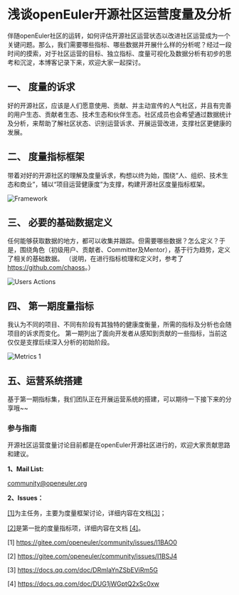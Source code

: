 ﻿# 浅谈openEuler开源社区运营度量及分析

伴随openEuler社区的运转，如何评估开源社区运营状态以改进社区运营成为一个关键问题。那么，我们需要哪些指标、哪些数据并开展什么样的分析呢？经过一段时间的摸索，对于社区运营的目标、独立指标、度量可视化及数据分析有初步的思考和沉淀，本博客记录下来，欢迎大家一起探讨。


## 一、	度量的诉求

好的开源社区，应该是人们愿意使用、贡献、并主动宣传的人气社区，并且有完善的用户生态、贡献者生态、技术生态和伙伴生态。社区成员也会希望通过数据统计及分析，来帮助了解社区状态、识别运营诉求、开展运营改进，支撑社区更健康的发展。

## 二、	度量指标框架

带着对好的开源社区的理解及度量诉求，构想以终为始，围绕“人、组织、技术生态和商业”，辅以“项目运营健康度”为支撑，构建开源社区度量指标框架。

![Framework](<img src="/zh/blog/ivye/2020-05-06-os-metrics-1-03.png" style="width:100%;">)


## 三、	必要的基础数据定义

任何能够获取数据的地方，都可以收集并跟踪。但需要哪些数据？怎么定义？于是，围绕角色（初级用户、贡献者、Committer及Mentor），基于行为趋势，定义了相关的基础数据。
（说明，在进行指标梳理和定义时，参考了<https://github.com/chaoss>。）

![Users Actions](<img src="/zh/blog/ivye/2020-05-06-os-metrics-1-01.png" style="width:100%;">)

## 四、	第一期度量指标

我认为不同的项目、不同有阶段有其独特的健康度衡量，所需的指标及分析也会随项目的诉求而变化。
第一期列出了面向开发者从感知到贡献的一些指标，当前这仅仅是支撑后续深入分析的初始阶段。

![Metrics 1](<img src="/zh/blog/ivye/2020-05-06-os-metrics-1-02.png" style="width:100%;">)


## 五、运营系统搭建

基于第一期指标集，我们团队正在开展运营系统的搭建，可以期待一下接下来的分享哦~~


### 参与指南

开源社区运营度量讨论目前都是在openEuler开源社区进行的，欢迎大家贡献思路和建议。

**1、Mail List:**

<community@openeuler.org>

**2、Issues：**

[[1]](https://gitee.com/openeuler/community/issues/I1BAO0)为主任务，主要为度量框架讨论，详细内容在文档[[3]](https://docs.qq.com/doc/DRmlaYnZSbEViRm5G)；

[[2]](https://gitee.com/openeuler/community/issues/I1BSJ4)是第一批的度量指标项，详细内容在文档 [[4]](https://docs.qq.com/doc/DUG1jWGptQ2xSc0xw)。

[1] https://gitee.com/openeuler/community/issues/I1BAO0

[2] https://gitee.com/openeuler/community/issues/I1BSJ4

[3] https://docs.qq.com/doc/DRmlaYnZSbEViRm5G

[4] https://docs.qq.com/doc/DUG1jWGptQ2xSc0xw
